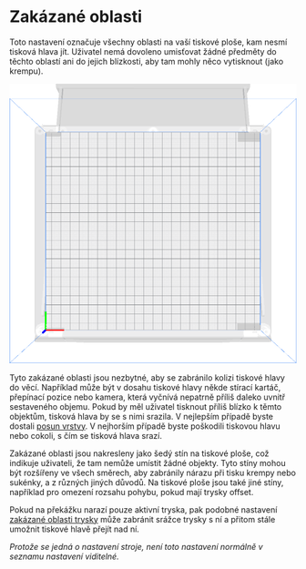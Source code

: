 Zakázané oblasti
====
Toto nastavení označuje všechny oblasti na vaší tiskové ploše, kam nesmí tisková hlava jít. Uživatel nemá dovoleno umisťovat žádné předměty do těchto oblastí ani do jejich blízkosti, aby tam mohly něco vytisknout (jako krempu).

![Šedé plochy označují nepovolené oblasti kolem míst, kde jsou klipy na podložce tisku](../../../articles/images/machine_disallowed_areas.png)

Tyto zakázané oblasti jsou nezbytné, aby se zabránilo kolizi tiskové hlavy do věcí. Například může být v dosahu tiskové hlavy někde stírací kartáč, přepínací pozice nebo kamera, která vyčnívá nepatrně příliš daleko uvnitř sestaveného objemu. Pokud by měl uživatel tisknout příliš blízko k těmto objektům, tisková hlava by se s nimi srazila. V nejlepším případě byste dostali [posun vrstvy](../troubleshooting/layer_shift.md). V nejhorším případě byste poškodili tiskovou hlavu nebo cokoli, s čím se tisková hlava srazí.

Zakázané oblasti jsou nakresleny jako šedý stín na tiskové ploše, což indikuje uživateli, že tam nemůže umístit žádné objekty. Tyto stíny mohou být rozšířeny ve všech směrech, aby zabránily nárazu při tisku krempy nebo sukénky, a z různých jiných důvodů. Na tiskové ploše jsou také jiné stíny, například pro omezení rozsahu pohybu, pokud mají trysky offset.

Pokud na překážku narazí pouze aktivní tryska, pak podobné nastavení [zakázané oblasti trysky](nozzle_disallowed_areas.md) může zabránit srážce trysky s ní a přitom stále umožnit tiskové hlavě přejít nad ní.

*Protože se jedná o nastavení stroje, není toto nastavení normálně v seznamu nastavení viditelné.*